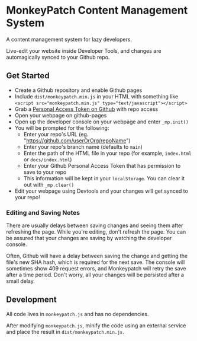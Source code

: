 # MonkeyPatch Content Management System

A content management system for lazy developers.

Live-edit your website inside Developer Tools, and changes are automagically synced to your Github repo.

## Get Started

* Create a Github repository and enable Github pages
* Include `dist/monkeypatch.min.js` in your HTML with something like `<script src="monkeypatch.min.js" type="text/javascript"></script>`
* Grab a [Personal Access Token on Github](https://github.com/settings/tokens) with repo access
* Open your webpage on github-pages
* Open up the developer console on your webpage and enter `_mp.init()`
* You will be prompted for the following:
  * Enter your repo's URL (eg. "https://github.com/userOrOrg/repoName")
  * Enter your repo's branch name (defaults to `main`)
  * Enter the path of the HTML file in your repo (for example, `index.html` or `docs/index.html`)
  * Enter your Github Personal Access Token that has permission to save to your repo
  * This information will be kept in your `localStorage`. You can clear it out with `_mp.clear()`
* Edit your webpage using Devtools and your changes will get synced to your repo!

### Editing and Saving Notes

There are usually delays between saving changes and seeing them after
refreshing the page. While you're editing, don't refresh the page. You can be
assured that your changes are saving by watching the developer console.

Often, Github will have a delay between saving the change and getting the
file's new SHA hash, which is required for the next save. The console will
sometimes show 409 request errors, and Monkeypatch will retry the save after a
time period. Don't worry, all your changes will be persisted after a small delay.

## Development

All code lives in `monkeypatch.js` and has no dependencies.

After modifying `monkeypatch.js`, minify the code using an external service and place the result in `dist/monkeypatch.min.js`.

